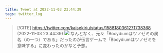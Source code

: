 ```yaml
---
title: Tweet at 2022-11-03 23:44:39
tags: twitter_log
---
```


> [!CITE] https://twitter.com/kaisekiriu/status/1588180361271738368 (2022-11-03 23:44:39)
> ![](https://twitter.com/kaisekiriu/status/1588180361271738368)
> なんとなく、元々「Bocydiumはツノゼミの属名（の一つ）である」だったのが伝言ゲームで「Bocydiumはツノゼミを意味する」に変わったのかなと予想。
